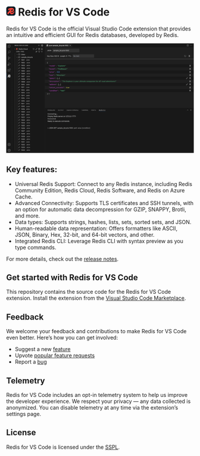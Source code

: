 # <img src="https://github.com/RedisInsight/Redis-for-VS-Code/blob/main/src/resources/256x256.png" alt="logo" width="25"/>  Redis for VS Code

Redis for VS Code is the official Visual Studio Code extension that provides an intuitive and efficient GUI for Redis databases, developed by Redis.

![Redis for VS Code](https://github.com/RedisInsight/Redis-for-VS-Code/blob/main/.github/Redis_for_VS_Code_main_screen.png)

## Key features:
* Universal Redis Support: Connect to any Redis instance, including Redis Community Edition, Redis Cloud, Redis Software, and Redis on Azure Cache.
* Advanced Connectivity: Supports TLS certificates and SSH tunnels, with an option for automatic data decompression for GZIP, SNAPPY, Brotli, and more.
* Data types: Supports strings, hashes, lists, sets, sorted sets, and JSON.
* Human-readable data representation: Offers formatters like ASCII, JSON, Binary, Hex, 32-bit, and 64-bit vectors, and other.
* Integrated Redis CLI: Leverage Redis CLI with syntax preview as you type commands.

For more details, check out the [release notes](https://github.com/RedisInsight/Redis-for-VS-Code/releases). 

## Get started with Redis for VS Code

This repository contains the source code for the Redis for VS Code extension. Install the extension from the [Visual Studio Code Marketplace](https://marketplace.visualstudio.com/items?itemName=redis.redis-for-vscode).

## Feedback

We welcome your feedback and contributions to make Redis for VS Code even better. Here’s how you can get involved:

* Suggest a new [feature](https://github.com/RedisInsight/Redis-for-VS-Code/issues/new?assignees=&labels=&projects=&template=feature_request.md&title=)
* Upvote [popular feature requests](https://github.com/RedisInsight/Redis-for-VS-Code/issues?q=is%3Aissue+is%3Aopen+sort%3Acomments-desc)
* Report a [bug](https://github.com/RedisInsight/Redis-for-VS-Code/issues/new?assignees=&labels=&projects=&template=bug_report.md&title=%5BBUG%5D)

## Telemetry

Redis for VS Code includes an opt-in telemetry system to help us improve the developer experience. We respect your privacy — any data collected is anonymized. You can disable telemetry at any time via the extension’s settings page.

## License 
Redis for VS Code is licensed under the [SSPL](/LICENSE).
